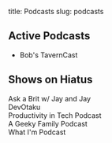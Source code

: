 title: Podcasts
slug: podcasts

## Active Podcasts
- Bob's TavernCast

## Shows on Hiatus
<div class="tiles">
<div class="tile is-ancestor">
<div class="tile is-parent">
<div class="tile is-child">
  Ask a Brit w/ Jay and Jay
</div>
<div class="tile is-child">
 DevOtaku
</div>
<div class="tile is-child">
 Productivity in Tech Podcast
</div>
<div class="tile is-child">
 A Geeky Family Podcast
</div>
<div class="tile is-child">
 What I'm Podcast
</div>
</div>
</div>

